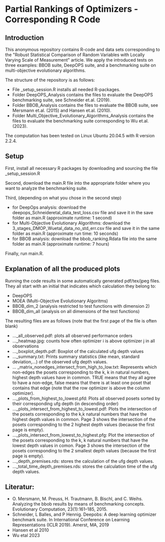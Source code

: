 # Partial Rankings of Optimizers - Corresponding R Code

## Introduction
This anonymous repository contains R-code and data sets corresponding to the "Robust Statistical Comparison of Random Variables with Locally Varying Scale of Measurement" article. We apply the introduced tests on three examples: BBOB suite, DeepOPS suite, and a benchmarking suite on multi-objective evolutionary algorithms.

The structure of the repository is as follows:
- File _setup_session.R installs all needed R-packages.
- Folder DeepOPS_Analysis contains the files to evaluate the DeepOPS benchmarking suite, see Schneider et.al. (2019).
- Folder BBOB_Analysis contains the files to evaluate the BBOB suite, see Mersmann et.al. (2015) and Hansen et.al. (2010).
- Folder Multi_Objective_Evolutionary_Algorithms_Analysis contains the files to evaluate the benchmarking suite corresponding to Wu et.al. (2023).

The computation has been tested on Linux Ubuntu 20.04.5 with R version 2.2.4.

## Setup
First, install all necessary R packages by downloading and sourcing the file _setup_session.R

Second, download the main.R file into the appropriate folder where you want to analyze the benchmarking suite.

Third, (depending on what you chose in the second step)
- for DeepOps analysis: download the deepops_Schneideretal_data_test_loss.csv file and save it in the save folder as main.R (approximate runtime: 1 second)
- for Multi-Objective Evolutionary Algorithms: download the 3_stages_DMOP_Wuetal_data_no_std_err.csv file and save it in the same folder as main.R (approximate run time: 10 seconds)
- for BBOB analysis: download the bbob_ranking.Rdata file into the same folder as main.R (approximate runtime: 7 hours)
  
Finally, run main.R.

## Explanation of all the produced plots
Running the code results in some automatically generated pdf/tex/jpeg files. They all start with an initial that indicates which calculation they belong to:
- DeepOPS
- MOEA (Multi-Objective Evolutionary Algoritms)
- BBOB_dim_2 (analysis restricted to test functions with dimension 2)
- BBOB_dim_all (analysis on all dimensions of the test functions)

The resulting files are as follows (note that the first page of the file is often blank)
- ..._all_observed.pdf: plots all observed performance orders
- ..._heatmap.jpg: counts how often optimizer i is above optimizer j in all observations
- ..._boxplot_depth.pdf: Boxplot of the calculated ufg depth values
- ..._summary.txt: Prints summary statistics (like mean, standard deviation,...) of the observed ufg depth values.
- ... _matrix_nonedges_intersect_from_high_to_low.txt: Represents which non-edges the posets corresponding to the k, k in natural numbers, highest depth values have in common. TRUE means that they all agree to have a non-edge, false means that there is at least one poset that contains that edge (note that the row optimizer is above the column optimizer).
- ..._plots_from_highest_to_lowest.pfd: Plots all observed posets sorted by their corresponding ufg depth (in descending order)
- ..._plots_intersect_from_highest_to_lowest.pdf: Plots the intersection of the posets corresponding to the k,k natural numbers that have the highest depth values in common. Page 3 shows the intersection of the posets corresponding to the 2 highest depth values (because the first page is empty).
- ..._plots_intersect_from_lowest_to_highest.pfg: Plot the intersection of the posets corresponding to the k, k natural numbers that have the lowest depth values in comon. Page 3 shows the intersection of the posets corresponding to the 2 smallest depth values (because the first page is empty).
- ..._depth_premises.rds: stores the calculation of the ufg depth values.
- ..._total_time_depth_premises.rds: stores the calculation time of the ufg depth values.

## Literatur:
- O. Mersmann, M. Preuss, H. Trautmann, B. Bischl, and C. Weihs. Analyzing the bbob results by means of benchmarking concepts. Evolutionary Computation, 23(1):161–185, 2015.
-  Schneider, L Balles, and P Hennig. Deepobs: A deep learning optimizer benchmark suite. In International Conference on Learning Representations (ICLR 2019). Amerst, MA, 2019
-  Hansen et al 2010
-  Wu etal 2023
